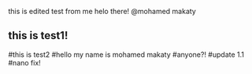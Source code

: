 this is edited test from me
helo there!
@mohamed makaty
## this is test1!
#this is test2
#hello my name is mohamed makaty
#anyone?!
#update 1.1
#nano fix!
